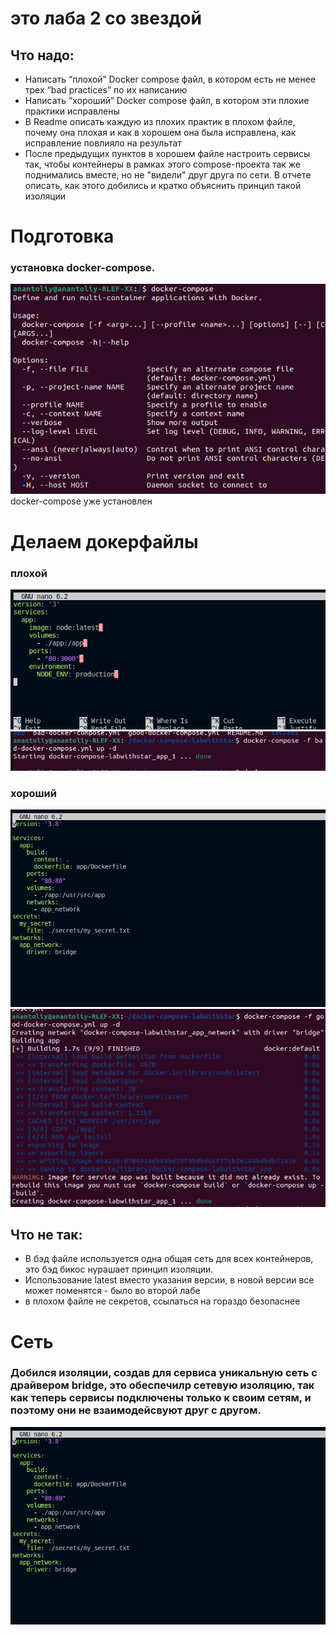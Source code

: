 # это лаба 2 со звездой
## Что надо:
* Написать “плохой” Docker compose файл, в котором есть не менее трех “bad practices” по их написанию
* Написать “хороший” Docker compose файл, в котором эти плохие практики исправлены
* В Readme описать каждую из плохих практик в плохом файле, почему она плохая и как в хорошем она была исправлена, как исправление повлияло на результат
* После предыдущих пунктов в хорошем файле настроить сервисы так, чтобы контейнеры в рамках этого compose-проекта так же поднимались вместе, но не "видели" друг друга по сети. В отчете описать, как этого добились и кратко объяснить принцип такой изоляции
# Подготовка
### установка docker-compose.
![image](install.png)
docker-compose уже установлен
# Делаем докерфайлы
### плохой
![image](bad.png)
![image](bad-continue.png)
### хороший
![image](Good.png)
![image](good-continue.png)
## Что не так:
* В бэд файле используется одна общая сеть для всех контейнеров, это бэд бикос нурашает принцип изоляции.
* Использование latest вместо указания версии, в новой версии все может поменятся - было во второй лабе 
* в плохом файле не секретов, ссылаться на гораздо безопаснее
# Сеть
### Добился изоляции, создав для сервиса уникальную сеть с драйвером bridge, это обеспечилр сетевую изоляцию, так как теперь сервисы подключены только к своим сетям, и поэтому они не взаимодейсвуют друг с другом.
![image](Good.png)

